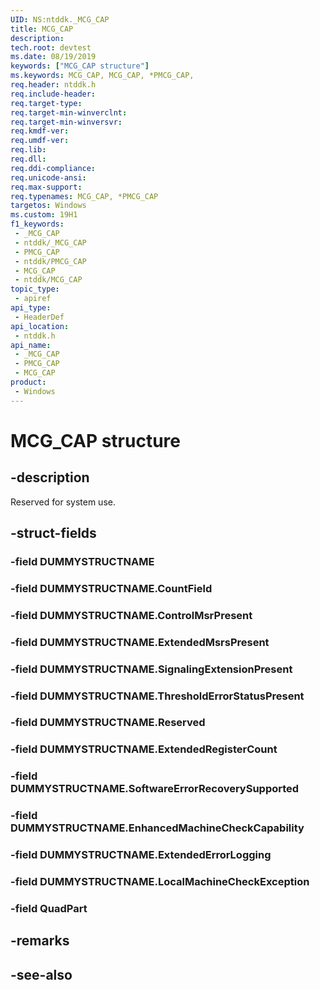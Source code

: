 ```yaml
---
UID: NS:ntddk._MCG_CAP
title: MCG_CAP
description: 
tech.root: devtest
ms.date: 08/19/2019
keywords: ["MCG_CAP structure"]
ms.keywords: MCG_CAP, MCG_CAP, *PMCG_CAP,
req.header: ntddk.h
req.include-header: 
req.target-type: 
req.target-min-winverclnt: 
req.target-min-winversvr: 
req.kmdf-ver: 
req.umdf-ver: 
req.lib: 
req.dll: 
req.ddi-compliance: 
req.unicode-ansi: 
req.max-support: 
req.typenames: MCG_CAP, *PMCG_CAP
targetos: Windows
ms.custom: 19H1
f1_keywords:
 - _MCG_CAP
 - ntddk/_MCG_CAP
 - PMCG_CAP
 - ntddk/PMCG_CAP
 - MCG_CAP
 - ntddk/MCG_CAP
topic_type:
 - apiref
api_type:
 - HeaderDef
api_location:
 - ntddk.h
api_name:
 - _MCG_CAP
 - PMCG_CAP
 - MCG_CAP
product:
 - Windows
---
```


# MCG_CAP structure


## -description

Reserved for system use.

## -struct-fields

### -field DUMMYSTRUCTNAME

### -field DUMMYSTRUCTNAME.CountField

### -field DUMMYSTRUCTNAME.ControlMsrPresent

### -field DUMMYSTRUCTNAME.ExtendedMsrsPresent

### -field DUMMYSTRUCTNAME.SignalingExtensionPresent

### -field DUMMYSTRUCTNAME.ThresholdErrorStatusPresent

### -field DUMMYSTRUCTNAME.Reserved

### -field DUMMYSTRUCTNAME.ExtendedRegisterCount

### -field DUMMYSTRUCTNAME.SoftwareErrorRecoverySupported

### -field DUMMYSTRUCTNAME.EnhancedMachineCheckCapability

### -field DUMMYSTRUCTNAME.ExtendedErrorLogging

### -field DUMMYSTRUCTNAME.LocalMachineCheckException

### -field QuadPart

## -remarks

## -see-also

